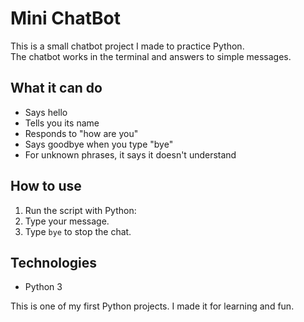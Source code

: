 # Mini ChatBot

This is a small chatbot project I made to practice Python.  
The chatbot works in the terminal and answers to simple messages.

## What it can do

- Says hello
- Tells you its name
- Responds to "how are you"
- Says goodbye when you type "bye"
- For unknown phrases, it says it doesn't understand

## How to use

1. Run the script with Python:
2. Type your message.
3. Type `bye` to stop the chat.

## Technologies

- Python 3

This is one of my first Python projects. I made it for learning and fun.
